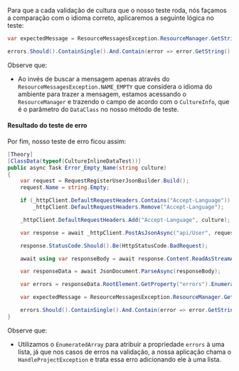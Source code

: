 
Para que a cada validação de cultura que o nosso teste roda, nós façamos a comparação com o idioma correto, aplicaremos a seguinte lógica no teste:
```csharp
var expectedMessage = ResourceMessagesException.ResourceManager.GetString("NAME_EMPTY", new CultureInfo(culture));

errors.Should().ContainSingle().And.Contain(error => error.GetString().Equals(expectedMessage));
```
Observe que:
- Ao invés de buscar a mensagem apenas através do `ResourceMessagesException.NAME_EMPTY` que considera o idioma do ambiente para trazer a mensagem, estamos acessando o `ResourceManager` e trazendo o campo de acordo com o `CultureInfo`, que é o parâmetro do `DataClass` no nosso método de teste.

#### Resultado do teste de erro
Por fim, nosso teste de erro ficou assim:
```csharp
[Theory]
[ClassData(typeof(CultureInlineDataTest))]
public async Task Error_Empty_Name(string culture)
{
    var request = RequestRegisterUserJsonBuilder.Build();
    request.Name = string.Empty;

    if (_httpClient.DefaultRequestHeaders.Contains("Accept-Language"))
        _httpClient.DefaultRequestHeaders.Remove("Accept-Language");

    _httpClient.DefaultRequestHeaders.Add("Accept-Language", culture);

    var response = await _httpClient.PostAsJsonAsync("api/User", request);

    response.StatusCode.Should().Be(HttpStatusCode.BadRequest);

    await using var responseBody = await response.Content.ReadAsStreamAsync();

    var responseData = await JsonDocument.ParseAsync(responseBody);

    var errors = responseData.RootElement.GetProperty("errors").EnumerateArray();

    var expectedMessage = ResourceMessagesException.ResourceManager.GetString("NAME_EMPTY", new CultureInfo(culture));

    errors.Should().ContainSingle().And.Contain(error => error.GetString().Equals(expectedMessage));
}
```
Observe que:
- Utilizamos o `EnumeratedArray` para atribuir a propriedade `errors` à uma lista, já que nos casos de erros na validação, a nossa aplicação chama o `HandleProjectException` e trata essa erro adicionando ele à uma lista.